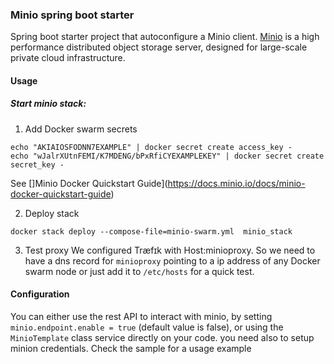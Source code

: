 ### Minio spring boot starter
Spring boot starter project that autoconfigure a Minio client. 
[Minio](https://www.minio.io/) is a high performance distributed object storage server, designed for large-scale private cloud infrastructure. 

#### Usage
##### Start minio stack:
1. Add Docker swarm secrets
```
echo "AKIAIOSFODNN7EXAMPLE" | docker secret create access_key -
echo "wJalrXUtnFEMI/K7MDENG/bPxRfiCYEXAMPLEKEY" | docker secret create secret_key -
```
See []Minio Docker Quickstart Guide](https://docs.minio.io/docs/minio-docker-quickstart-guide)

2. Deploy stack
```
docker stack deploy --compose-file=minio-swarm.yml  minio_stack
```
3. Test proxy 
We configured Træfɪk with Host:minioproxy. So we need to have a dns record for `minioproxy` pointing to a ip address of any Docker swarm node or just add it to `/etc/hosts` for a quick test. 

#### Configuration
You can either use the rest API to interact with minio, by setting `minio.endpoint.enable = true` (default value is false), or using the `MinioTemplate` class service directly on your code. you need also to setup minion credentials.
Check the sample for a usage example